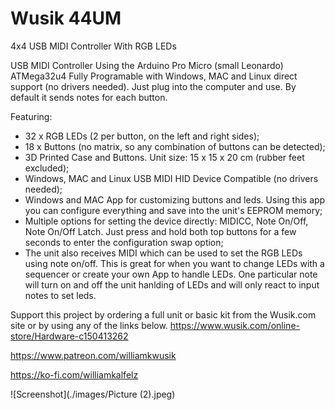 # Wusik 44UM
 4x4 USB MIDI Controller With RGB LEDs

USB MIDI Controller Using the Arduino Pro Micro (small Leonardo) ATMega32u4
Fully Programable with Windows, MAC and Linux direct support (no drivers needed). Just plug into the computer and use. By default it sends notes for each button.

Featuring:

- 32 x RGB LEDs (2 per button, on the left and right sides);
- 18 x Buttons (no matrix, so any combination of buttons can be detected);
- 3D Printed Case and Buttons. Unit size: 15 x 15 x 20 cm (rubber feet excluded);
- Windows, MAC and Linux USB MIDI HID Device Compatible (no drivers needed);
- Windows and MAC App for customizing buttons and leds. Using this app you can configure everything and save into the unit's EEPROM memory;
- Multiple options for setting the device directly: MIDICC, Note On/Off, Note On/Off Latch. Just press and hold both top buttons for a few seconds to enter the configuration swap option;
- The unit also receives MIDI which can be used to set the RGB LEDs using note on/off. This is great for when you want to change LEDs with a sequencer or create your own App to handle LEDs. One particular note will turn on and off the unit hanlding of LEDs and will only react to input notes to set leds.

Support this project by ordering a full unit or basic kit from the Wusik.com site or by using any of the links below.
https://www.wusik.com/online-store/Hardware-c150413262

https://www.patreon.com/williamkwusik

https://ko-fi.com/williamkalfelz

![Screenshot](./images/Picture (2).jpeg)
